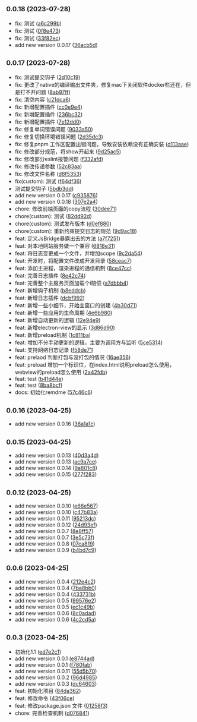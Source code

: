 ## <small>0.0.18 (2023-07-28)</small>

* fix: 测试 ([a6c299b](https://github.com/xhl592576605/front-template/commit/a6c299b))
* fix: 测试 ([0f8e473](https://github.com/xhl592576605/front-template/commit/0f8e473))
* fix: 测试 ([33f82ec](https://github.com/xhl592576605/front-template/commit/33f82ec))
* add new version 0.0.17 ([36acb5d](https://github.com/xhl592576605/front-template/commit/36acb5d))



## <small>0.0.17 (2023-07-28)</small>

* fix: 测试提交钩子 ([2d10c19](https://github.com/xhl592576605/front-template/commit/2d10c19))
* fix: 更改了native的编译输出文件夹，修复mac下关闭软件docker栏还在，但是打不开问题 ([8ab97ff](https://github.com/xhl592576605/front-template/commit/8ab97ff))
* fix: 清空内容 ([c21dca6](https://github.com/xhl592576605/front-template/commit/c21dca6))
* fix: 新增配置插件 ([cc0e9e4](https://github.com/xhl592576605/front-template/commit/cc0e9e4))
* fix: 新增配置插件 ([236bc32](https://github.com/xhl592576605/front-template/commit/236bc32))
* fix: 新增配置插件 ([7e12dd0](https://github.com/xhl592576605/front-template/commit/7e12dd0))
* fix: 修复单词错误问题 ([9033a50](https://github.com/xhl592576605/front-template/commit/9033a50))
* fix: 修复切换环境错误问题 ([2d35dc3](https://github.com/xhl592576605/front-template/commit/2d35dc3))
* fix: 修复pnpm 工作区配置出错问题，导致安装依赖没有正确安装 ([d113aae](https://github.com/xhl592576605/front-template/commit/d113aae))
* fix: 修改部分规范，将show开起来 ([9d25ac5](https://github.com/xhl592576605/front-template/commit/9d25ac5))
* fix: 修改部分eslint报警问题 ([f332afd](https://github.com/xhl592576605/front-template/commit/f332afd))
* fix: 修改传递参数 ([52c83aa](https://github.com/xhl592576605/front-template/commit/52c83aa))
* fix: 修改文件名称 ([d6f5353](https://github.com/xhl592576605/front-template/commit/d6f5353))
* fix(custom): 测试 ([f64df36](https://github.com/xhl592576605/front-template/commit/f64df36))
* 测试提交钩子 ([5bdb3dd](https://github.com/xhl592576605/front-template/commit/5bdb3dd))
* add new version 0.0.17 ([c935876](https://github.com/xhl592576605/front-template/commit/c935876))
* add new version 0.0.18 ([307e2a4](https://github.com/xhl592576605/front-template/commit/307e2a4))
* chore: 修改前端页面的copy流程 ([30dee71](https://github.com/xhl592576605/front-template/commit/30dee71))
* chore(custom): 测试 ([82dd92d](https://github.com/xhl592576605/front-template/commit/82dd92d))
* chore(custom): 测试发布版本 ([d0ef880](https://github.com/xhl592576605/front-template/commit/d0ef880))
* chore(custom): 重新约束提交日志的规范 ([9d9ac18](https://github.com/xhl592576605/front-template/commit/9d9ac18))
* feat: 定义JsBridge暴露出去的方法 ([a7f7251](https://github.com/xhl592576605/front-template/commit/a7f7251))
* feat: 对本地网站服务做一个兼容 ([6818e31](https://github.com/xhl592576605/front-template/commit/6818e31))
* feat: 将日志变更成一个文件，并增加scope ([9c2da54](https://github.com/xhl592576605/front-template/commit/9c2da54))
* feat: 开发时，将配置文件改成开发目录 ([58ceac7](https://github.com/xhl592576605/front-template/commit/58ceac7))
* feat: 添加主进程，渲染进程的通信机制 ([8ce47cc](https://github.com/xhl592576605/front-template/commit/8ce47cc))
* feat: 完善日志插件 ([8e42c74](https://github.com/xhl592576605/front-template/commit/8e42c74))
* feat: 完善整个主服务页面加载个i赔偿 ([a7dbbb4](https://github.com/xhl592576605/front-template/commit/a7dbbb4))
* feat: 新增钩子机制 ([b8eddcb](https://github.com/xhl592576605/front-template/commit/b8eddcb))
* feat: 新增日志插件 ([dcbf992](https://github.com/xhl592576605/front-template/commit/dcbf992))
* feat: 新增一些小细节，开始主窗口的创建 ([4b30d71](https://github.com/xhl592576605/front-template/commit/4b30d71))
* feat: 新增一些应用的生命周期 ([4e6b980](https://github.com/xhl592576605/front-template/commit/4e6b980))
* feat: 新增自动更新的逻辑 ([12e94e9](https://github.com/xhl592576605/front-template/commit/12e94e9))
* feat: 新增electron-view的显示 ([3d86d90](https://github.com/xhl592576605/front-template/commit/3d86d90))
* feat: 新增preload机制 ([1c811ba](https://github.com/xhl592576605/front-template/commit/1c811ba))
* feat: 增加不分手动更新的逻辑，主要为调用方与监听 ([5ce5314](https://github.com/xhl592576605/front-template/commit/5ce5314))
* feat: 支持网络日志记录 ([f58de71](https://github.com/xhl592576605/front-template/commit/f58de71))
* feat: prelaod 判断打包与没打包的情况 ([16ae356](https://github.com/xhl592576605/front-template/commit/16ae356))
* feat: preload 增加一个标识位，在index.html说明preload怎么使用，webview的preload怎么使用 ([2a42fdb](https://github.com/xhl592576605/front-template/commit/2a42fdb))
* feat: test ([b41d44e](https://github.com/xhl592576605/front-template/commit/b41d44e))
* feat: test ([8ba8bcf](https://github.com/xhl592576605/front-template/commit/8ba8bcf))
* docs: 初始化remdme ([57c46c6](https://github.com/xhl592576605/front-template/commit/57c46c6))



## <small>0.0.16 (2023-04-25)</small>

* add new version 0.0.16 ([36a1a1c](https://github.com/xhl592576605/front-template/commit/36a1a1c))



## <small>0.0.15 (2023-04-25)</small>

* add new version 0.0.13 ([40d3a4d](https://github.com/xhl592576605/front-template/commit/40d3a4d))
* add new version 0.0.13 ([ac9a7ce](https://github.com/xhl592576605/front-template/commit/ac9a7ce))
* add new version 0.0.14 ([9a801c8](https://github.com/xhl592576605/front-template/commit/9a801c8))
* add new version 0.0.15 ([277f283](https://github.com/xhl592576605/front-template/commit/277f283))



## <small>0.0.12 (2023-04-25)</small>

* add new version 0.0.10 ([e66e567](https://github.com/xhl592576605/front-template/commit/e66e567))
* add new version 0.0.10 ([c47b83a](https://github.com/xhl592576605/front-template/commit/c47b83a))
* add new version 0.0.11 ([95213dc](https://github.com/xhl592576605/front-template/commit/95213dc))
* add new version 0.0.12 ([24d93ef](https://github.com/xhl592576605/front-template/commit/24d93ef))
* add new version 0.0.7 ([8e8ff57](https://github.com/xhl592576605/front-template/commit/8e8ff57))
* add new version 0.0.7 ([3e5c73f](https://github.com/xhl592576605/front-template/commit/3e5c73f))
* add new version 0.0.8 ([07ca819](https://github.com/xhl592576605/front-template/commit/07ca819))
* add new version 0.0.9 ([b4bd7c9](https://github.com/xhl592576605/front-template/commit/b4bd7c9))



## <small>0.0.6 (2023-04-25)</small>

* add new version 0.0.4 ([212e4c2](https://github.com/xhl592576605/front-template/commit/212e4c2))
* add new version 0.0.4 ([7ba8bb0](https://github.com/xhl592576605/front-template/commit/7ba8bb0))
* add new version 0.0.4 ([433731b](https://github.com/xhl592576605/front-template/commit/433731b))
* add new version 0.0.5 ([99576e2](https://github.com/xhl592576605/front-template/commit/99576e2))
* add new version 0.0.5 ([ec1c49b](https://github.com/xhl592576605/front-template/commit/ec1c49b))
* add new version 0.0.6 ([8c0adad](https://github.com/xhl592576605/front-template/commit/8c0adad))
* add new version 0.0.6 ([4c2cd5a](https://github.com/xhl592576605/front-template/commit/4c2cd5a))



## <small>0.0.3 (2023-04-25)</small>

* 初始化1.1 ([ed7e2c1](https://github.com/xhl592576605/front-template/commit/ed7e2c1))
* add new version 0.0.1 ([e8744ad](https://github.com/xhl592576605/front-template/commit/e8744ad))
* add new version 0.0.1 ([f780fab](https://github.com/xhl592576605/front-template/commit/f780fab))
* add new version 0.0.11 ([55d5b70](https://github.com/xhl592576605/front-template/commit/55d5b70))
* add new version 0.0.2 ([96d4985](https://github.com/xhl592576605/front-template/commit/96d4985))
* add new version 0.0.3 ([dc64603](https://github.com/xhl592576605/front-template/commit/dc64603))
* feat: 初始化项目 ([84da362](https://github.com/xhl592576605/front-template/commit/84da362))
* feat: 修改命令 ([43f06ce](https://github.com/xhl592576605/front-template/commit/43f06ce))
* feat: 修改package.json 文件 ([01258f3](https://github.com/xhl592576605/front-template/commit/01258f3))
* chore: 完善检查机制 ([d076841](https://github.com/xhl592576605/front-template/commit/d076841))



